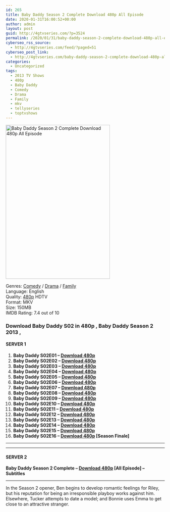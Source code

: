 ```yaml
---
id: 265
title: Baby Daddy Season 2 Complete Download 480p All Episode
date: 2020-01-31T16:00:52+00:00
author: admin
layout: post
guid: http://4gtvseries.com/?p=3524
permalink: /2020/01/31/baby-daddy-season-2-complete-download-480p-all-episode/
cyberseo_rss_source:
  - http://4gtvseries.com/feed/?paged=51
cyberseo_post_link:
  - http://4gtvseries.com/baby-daddy-season-2-complete-download-480p-all-episode/
categories:
  - Uncategorized
tags:
  - 2013 TV Shows
  - 480p
  - Baby Daddy
  - Comedy
  - Drama
  - Family
  - mkv
  - tellyseries
  - toptvshows
---
```

<img loading="lazy" class="aligncenter" src="https://3.bp.blogspot.com/-qCzOWU0u3VY/XjROggGmphI/AAAAAAAAAWg/8kWfGWH7FFI2dv1x26uH2T3CKIO9iRSUACK4BGAYYCw/s1600/Baby%2BDaddy%2BSeason%2B2.jpg" alt="Baby Daddy Season 2 Complete Download 480p All Episode" width="330" height="488" />

Genres: <a href="http://4gtvseries.com/tag/comedy/" data-wpel-link="internal">Comedy</a> /&nbsp;<a href="http://4gtvseries.com/tag/drama/" data-wpel-link="internal">Drama</a> / <a href="http://4gtvseries.com/tag/family/" data-wpel-link="internal">Family</a>  
Language: English  
Quality:&nbsp;<a href="http://4gtvseries.com/tag/480p/" data-wpel-link="internal">480p</a>&nbsp;HDTV  
Format: MKV  
Size: 150MB  
IMDB Rating: 7.4 out of 10

### **Download Baby Daddy S02 in 480p , Baby Daddy Season 2 2013 ,&nbsp;**

#### <span><strong>SERVER 1</strong></span>

  1. **Baby Daddy S02E01 – <a href="http://slink.dl480p.xyz/9RFzlBEP" data-wpel-link="external" target="_blank" rel="nofollow external noopener noreferrer" class="wpel-icon-left"><i class="wpel-icon fa fa-download" aria-hidden="true"></i>Download 480p</a>**
  2. **Baby Daddy S02E02 – <a href="http://slink.dl480p.xyz/HZp0R5N" data-wpel-link="external" target="_blank" rel="nofollow external noopener noreferrer" class="wpel-icon-left"><i class="wpel-icon fa fa-download" aria-hidden="true"></i>Download 480p</a>**
  3. **Baby Daddy S02E03 – <a href="http://slink.dl480p.xyz/yRAb" data-wpel-link="external" target="_blank" rel="nofollow external noopener noreferrer" class="wpel-icon-left"><i class="wpel-icon fa fa-download" aria-hidden="true"></i>Download 480p</a>**
  4. **Baby Daddy S02E04 – <a href="http://slink.dl480p.xyz/t933J3" data-wpel-link="external" target="_blank" rel="nofollow external noopener noreferrer" class="wpel-icon-left"><i class="wpel-icon fa fa-download" aria-hidden="true"></i>Download 480p</a>**
  5. **Baby Daddy S02E05 – <a href="http://slink.dl480p.xyz/jcLx" data-wpel-link="external" target="_blank" rel="nofollow external noopener noreferrer" class="wpel-icon-left"><i class="wpel-icon fa fa-download" aria-hidden="true"></i>Download 480p</a>**
  6. **Baby Daddy S02E06 – <a href="http://slink.dl480p.xyz/QjKYKm" data-wpel-link="external" target="_blank" rel="nofollow external noopener noreferrer" class="wpel-icon-left"><i class="wpel-icon fa fa-download" aria-hidden="true"></i>Download 480p</a>**
  7. **Baby Daddy S02E07 – <a href="http://slink.dl480p.xyz/mTHL" data-wpel-link="external" target="_blank" rel="nofollow external noopener noreferrer" class="wpel-icon-left"><i class="wpel-icon fa fa-download" aria-hidden="true"></i>Download 480p</a>**
  8. **Baby Daddy S02E08 – <a href="http://slink.dl480p.xyz/sevW" data-wpel-link="external" target="_blank" rel="nofollow external noopener noreferrer" class="wpel-icon-left"><i class="wpel-icon fa fa-download" aria-hidden="true"></i>Download 480p</a>**
  9. **Baby Daddy S02E09 – <a href="http://slink.dl480p.xyz/VUuN" data-wpel-link="external" target="_blank" rel="nofollow external noopener noreferrer" class="wpel-icon-left"><i class="wpel-icon fa fa-download" aria-hidden="true"></i>Download 480p</a>**
 10. **Baby Daddy S02E10 – <a href="http://slink.dl480p.xyz/NjQoV8d8" data-wpel-link="external" target="_blank" rel="nofollow external noopener noreferrer" class="wpel-icon-left"><i class="wpel-icon fa fa-download" aria-hidden="true"></i>Download 480p</a>**
 11. **Baby Daddy S02E11 – <a href="http://slink.dl480p.xyz/RtyOd7" data-wpel-link="external" target="_blank" rel="nofollow external noopener noreferrer" class="wpel-icon-left"><i class="wpel-icon fa fa-download" aria-hidden="true"></i>Download 480p</a>**
 12. **Baby Daddy S02E12 – <a href="http://slink.dl480p.xyz/T4DfEv" data-wpel-link="external" target="_blank" rel="nofollow external noopener noreferrer" class="wpel-icon-left"><i class="wpel-icon fa fa-download" aria-hidden="true"></i>Download 480p</a>**
 13. **Baby Daddy S02E13 – <a href="http://slink.dl480p.xyz/zZijqMN" data-wpel-link="external" target="_blank" rel="nofollow external noopener noreferrer" class="wpel-icon-left"><i class="wpel-icon fa fa-download" aria-hidden="true"></i>Download 480p</a>**
 14. **Baby Daddy S02E14 – <a href="http://slink.dl480p.xyz/txiiU4RJ" data-wpel-link="external" target="_blank" rel="nofollow external noopener noreferrer" class="wpel-icon-left"><i class="wpel-icon fa fa-download" aria-hidden="true"></i>Download 480p</a>**
 15. **Baby Daddy S02E15 – <a href="http://slink.dl480p.xyz/8zi2Tz" data-wpel-link="external" target="_blank" rel="nofollow external noopener noreferrer" class="wpel-icon-left"><i class="wpel-icon fa fa-download" aria-hidden="true"></i>Download 480p</a>**
 16. **Baby Daddy S02E16 – <a href="http://slink.dl480p.xyz/icCr8Cx" data-wpel-link="external" target="_blank" rel="nofollow external noopener noreferrer" class="wpel-icon-left"><i class="wpel-icon fa fa-download" aria-hidden="true"></i>Download 480p</a> [Season Finale]**

* * *

* * *

#### <span><strong>SERVER 2</strong></span>

**Baby Daddy Season 2 Complete – <a href="http://dl480p.xyz/3942/" data-wpel-link="external" target="_blank" rel="nofollow external noopener noreferrer" class="wpel-icon-left"><i class="wpel-icon fa fa-download" aria-hidden="true"></i>Download 480p</a> [All Episode] – Subtitles**

* * *

In the Season 2 opener, Ben begins to develop romantic feelings for Riley, but his reputation for being an irresponsible playboy works against him. Elsewhere, Tucker attempts to date a model; and Bonnie uses Emma to get close to an attractive stranger.

<div align="center">
</div>